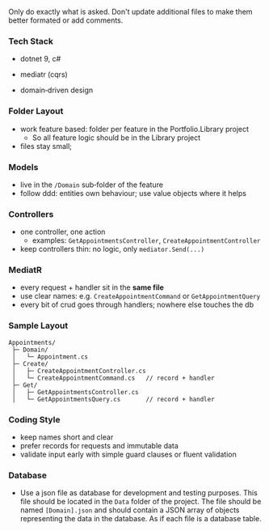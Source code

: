 Only do exactly what is asked. Don't update additional files to make them better formated or add comments.

### Tech Stack

- dotnet 9, c#

- mediatr (cqrs)
- domain‑driven design

### Folder Layout

- work feature based: folder per feature in the Portfolio.Library project
    - So all feature logic should be in the Library project
- files stay small;

### Models

- live in the `/Domain` sub‑folder of the feature
- follow ddd: entities own behaviour; use value objects where it helps

### Controllers

- one controller, one action
    - examples: `GetAppointmentsController`, `CreateAppointmentController`
- keep controllers thin: no logic, only `mediator.Send(...)`

### MediatR

- every request + handler sit in the **same file**
- use clear names: e.g. `CreateAppointmentCommand` or `GetAppointmentQuery`
- every bit of crud goes through handlers; nowhere else touches the db

### Sample Layout

```
Appointments/
 ├─ Domain/
 │   └─ Appointment.cs
 ├─ Create/
 │   ├─ CreateAppointmentController.cs
 │   └─ CreateAppointmentCommand.cs   // record + handler
 ├─ Get/
 │   ├─ GetAppointmentsController.cs
 │   └─ GetAppointmentsQuery.cs       // record + handler

```

### Coding Style

- keep names short and clear
- prefer records for requests and immutable data
- validate input early with simple guard clauses or fluent validation

### Database

- Use a json file as database for development and testing purposes. This file should be located in the `Data` folder of the project. The file should be named `[Domain].json` and should contain a JSON array of objects representing the data in the database. As if each file is a database table.